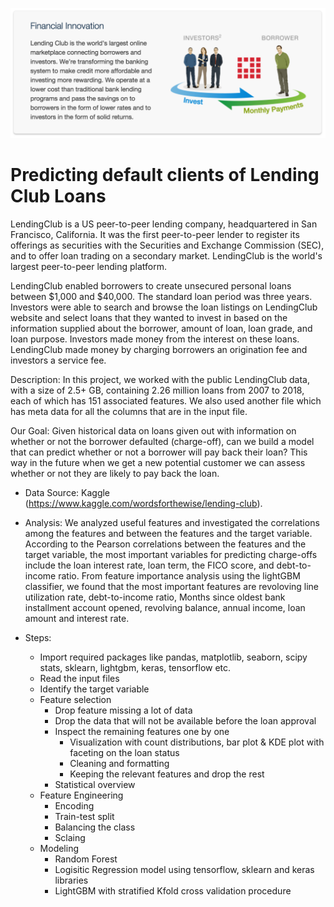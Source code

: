 ![Lending Club](lendingclub.jpg)
# Predicting default clients of Lending Club Loans
LendingClub is a US peer-to-peer lending company, headquartered in San Francisco, California. It was the first peer-to-peer lender to register its offerings as securities with the Securities and Exchange Commission (SEC), and to offer loan trading on a secondary market. LendingClub is the world's largest peer-to-peer lending platform.

LendingClub enabled borrowers to create unsecured personal loans between $1,000 and $40,000. The standard loan period was three years. Investors were able to search and browse the loan listings on LendingClub website and select loans that they wanted to invest in based on the information supplied about the borrower, amount of loan, loan grade, and loan purpose. Investors made money from the interest on these loans. LendingClub made money by charging borrowers an origination fee and investors a service fee.

Description: In this project, we worked with the public LendingClub data, with a size of 2.5+ GB, containing 2.26 million loans from 2007 to 2018, each of which has 151 associated features. We also used another file which has meta data for all the columns that are in the input file.

Our Goal: Given historical data on loans given out with information on whether or not the borrower defaulted (charge-off), can we build a model that can predict whether or not a borrower will pay back their loan? This way in the future when we get a new potential customer we can assess whether or not they are likely to pay back the loan. 

- Data Source: Kaggle (https://www.kaggle.com/wordsforthewise/lending-club). 

- Analysis: We analyzed useful features and investigated the correlations among the features and between the features and the target variable. According to the Pearson correlations between the features and the target variable, the most important variables for predicting charge-offs include the loan interest rate, loan term, the FICO score, and debt-to-income ratio. From feature importance analysis using the lightGBM classifier, we found that the most important features are revoloving line utilization rate, debt-to-income ratio, Months since oldest bank installment account opened, revolving balance, annual income, loan amount and interest rate.

- Steps:
    - Import required packages like pandas, matplotlib, seaborn, scipy stats, sklearn, lightgbm, keras, tensorflow etc.
    - Read the input files
    - Identify the target variable
    - Feature selection
        - Drop feature missing a lot of data
        - Drop the data that will not be available before the loan approval
        - Inspect the remaining features one by one
            - Visualization with count distributions, bar plot & KDE plot with faceting on the loan status
            - Cleaning and formatting
            - Keeping the relevant features and drop the rest
        - Statistical overview 
    - Feature Engineering
      - Encoding
      - Train-test split
      - Balancing the class
      - Sclaing
    - Modeling
      - Random Forest
      - Logisitic Regression model using tensorflow, sklearn and keras libraries
      - LightGBM with stratified Kfold cross validation procedure
      



